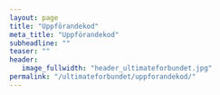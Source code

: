 ```yaml
---
layout: page
title: "Uppförandekod"
meta_title: "Uppförandekod"
subheadline: ""
teaser: ""
header:
   image_fullwidth: "header_ultimateforbundet.jpg"
permalink: "/ultimateforbundet/uppforandekod/"
---
```

